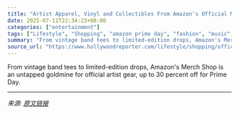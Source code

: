 ```yaml
---
title: "Artist Apparel, Vinyl and Collectibles From Amazon’s Official Merch Shop Are on Sale Through Tonight"
date: 2025-07-11T22:34:23+08:00
categories: ["entertainment"]
tags: ["Lifestyle", "Shopping", "amazon prime day", "fashion", "music", "music festivals", "noads", "Prime Day", "shopping"]
summary: "From vintage band tees to limited-edition drops, Amazon's Merch Shop is an untapped goldmine for official artist gear, up to 30 percent off for Prime Day."
source_url: "https://www.hollywoodreporter.com/lifestyle/shopping/official-artist-merch-shop-amazon-concert-t-shirts-vintage-band-tees-1236192231/"
---
```


From vintage band tees to limited-edition drops, Amazon's Merch Shop is an untapped goldmine for official artist gear, up to 30 percent off for Prime Day.

---

*来源: [原文链接](https://www.hollywoodreporter.com/lifestyle/shopping/official-artist-merch-shop-amazon-concert-t-shirts-vintage-band-tees-1236192231/)*
